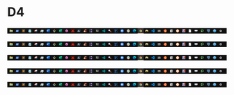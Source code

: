 # D4

![](../../.gitbook/assets/devider%20%284%29.png)

![](../../.gitbook/assets/devider%20%284%29.png)

![](../../.gitbook/assets/devider%20%284%29.png)

![](../../.gitbook/assets/devider%20%284%29.png)

![](../../.gitbook/assets/devider%20%284%29.png)
